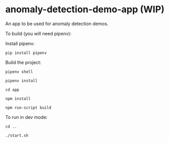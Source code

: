 # anomaly-detection-demo-app (WIP)
An app to be used for anomaly detection demos. 

To build (you will need pipenv): 

Install pipenv: 

`pip install pipenv`

Build the project: 

`pipenv shell`

`pipenv install`

`cd app`

`npm install`

`npm run-script build`

To run in dev mode: 

`cd ..`

`./start.sh`
